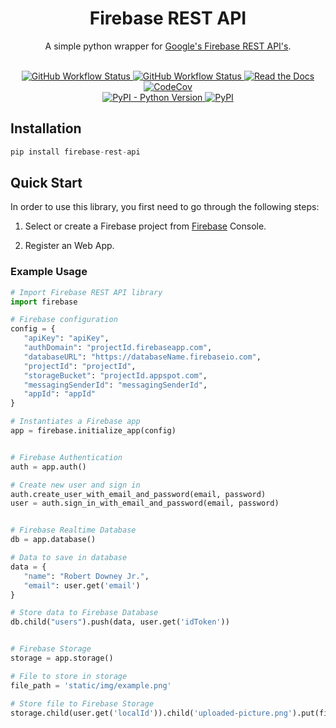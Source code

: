 <div align="center">

   <h1> Firebase REST API </h1>

   <p>A simple python wrapper for <a href="https://firebase.google.com">Google's Firebase REST API's</a>.</p>
   <br>

</div>

<div align="center">

   <a href="https://github.com/AsifArmanRahman/firebase-rest-api/actions/workflows/build.yml"> 
      <img alt="GitHub Workflow Status" src="https://img.shields.io/github/workflow/status/AsifArmanRahman/firebase-rest-api/build?logo=Github">
   </a>
   <a href="https://github.com/AsifArmanRahman/firebase-rest-api/actions/workflows/tests.yml">
      <img alt="GitHub Workflow Status" src="https://img.shields.io/github/workflow/status/AsifArmanRahman/firebase-rest-api/tests?label=tests&logo=Pytest">
   </a>
   <a href="https://firebase-rest-api.readthedocs.io/en/latest/">
      <img alt="Read the Docs" src="https://img.shields.io/readthedocs/firebase-rest-api?logo=Read%20the%20Docs&logoColor=white">
   </a>
   <a href="https://codecov.io/gh/AsifArmanRahman/firebase-rest-api"> 
      <img alt="CodeCov" src="https://codecov.io/gh/AsifArmanRahman/firebase-rest-api/branch/main/graph/badge.svg?token=N7TE1WVZ7W"> 
   </a>

</div>

<div align="center">
   <a href="https://codecov.io/gh/AsifArmanRahman/firebase-rest-api"> 
      <img alt="PyPI - Python Version" src="https://img.shields.io/pypi/pyversions/firebase-rest-api?logo=python">
   </a>
   <a href="https://codecov.io/gh/AsifArmanRahman/firebase-rest-api"> 
      <img alt="PyPI" src="https://img.shields.io/pypi/v/firebase-rest-api?logo=PyPI&logoColor=white">
   </a>
</div>



## Installation

```python
pip install firebase-rest-api
```


## Quick Start

In order to use this library, you first need to go through the following steps:

1. Select or create a Firebase project from [Firebase](https://console.firebase.google.com) Console.

2. Register an Web App.


### Example Usage

```python
# Import Firebase REST API library
import firebase

# Firebase configuration
config = {
   "apiKey": "apiKey",
   "authDomain": "projectId.firebaseapp.com",
   "databaseURL": "https://databaseName.firebaseio.com",
   "projectId": "projectId",
   "storageBucket": "projectId.appspot.com",
   "messagingSenderId": "messagingSenderId",
   "appId": "appId"
}

# Instantiates a Firebase app
app = firebase.initialize_app(config)


# Firebase Authentication
auth = app.auth()

# Create new user and sign in
auth.create_user_with_email_and_password(email, password)
user = auth.sign_in_with_email_and_password(email, password)


# Firebase Realtime Database
db = app.database()

# Data to save in database
data = {
   "name": "Robert Downey Jr.",
   "email": user.get('email')
}

# Store data to Firebase Database
db.child("users").push(data, user.get('idToken'))


# Firebase Storage
storage = app.storage()

# File to store in storage
file_path = 'static/img/example.png'

# Store file to Firebase Storage
storage.child(user.get('localId')).child('uploaded-picture.png').put(file_path, user.get('idToken'))
```
